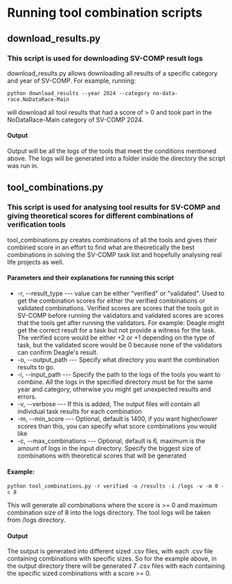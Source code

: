 # Running tool combination scripts


## download_results.py

### This script is used for downloading SV-COMP result logs

download_results.py allows downloading all results of a specific category and year of SV-COMP. For example,
running:

`
python download_results --year 2024 --category no-data-race.NoDataRace-Main
`

will download all tool results that had a score of > 0 and took part in the NoDataRace-Main category of SV-COMP 2024.

#### Output

Output will be all the logs of the tools that meet the conditions mentioned above. The logs will be generated into a folder inside the directory the script was run in.

## tool_combinations.py

### This script is used for analysing tool results for SV-COMP and giving theoretical scores for different combinations of verification tools

tool_combinations.py creates combinations of all the tools and gives their combined score in an effort to find what are theoretically the best combinations in solving the SV-COMP task list and hopefully analysing real life projects as well.

#### Parameters and their explanations for running this script
- -r, --result_type --- value can be either "verified" or "validated". Used to get the combination scores for either the verified combinations or validated combinations. Verified scores are scores that the tools got in SV-COMP before running the validators and validated scores are scores that the tools get after running the validators. For example: Deagle might get the correct result for a task but not provide a witness for the task. The verified score would be either +2 or +1 depending on the type of task, but the validated score would be 0 because none of the validators can confirm Deagle's result.
- -o, --output_path --- Specify what directory you want the combination results to go.
- -i, --input_path --- Specify the path to the logs of the tools you want to combine. All the logs in the specified directory must be for the same year and category, otherwise you might get unexpected results and errors.
- -v, --verbose --- If this is added, The output files will contain all individual task results for each combination
- -m, --min_score --- Optional, default is 1400, if you want higher/lower scores than this, you can specify what score combinations you would like
- -c, --max_combinations --- Optional, default is 6, maximum is the amount of logs in the input directory. Specify the biggest size of combinations with theoretical scores that will be generated

#### Example:
`
python tool_combinations.py -r verified -o /results -i /logs -v -m 0 -c 8
`

This will generate all combinations where the score is >= 0 and maximum combination size of 8 into the logs directory. The tool logs will be taken from /logs directory.

#### Output
The output is generated into different sized .csv files, with each .csv file containing combinations with specific sizes. So for the example above, in the output directory there will be generated 7 .csv files with each containing the specific sized combinations with a score >= 0.

